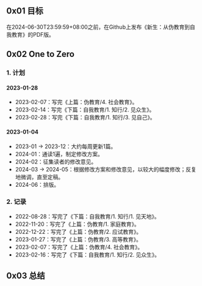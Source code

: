 ## 0x01 目标

在2024-06-30T23:59:59+08:00之前，在Github上发布《新生：从伪教育到自我教育》的PDF版。

## 0x02 One to Zero

### 1. 计划

#### 2023-01-28

- 2023-02-07：写完《上篇：伪教育/4. 社会教育》。
- 2023-02-14：写完《下篇：自我教育/1. 知行/2. 见众生》。
- 2023-02-28：写完《下篇：自我教育/1. 知行/3. 见自己》。

#### 2023-01-04

- 2023-01 → 2023-12：大约每周更新1篇。
- 2024-01：通读1遍，制定修改方案。
- 2024-02：征集读者的修改意见。
- 2024-03 → 2024-05：根据修改方案和修改意见，以较大的幅度修改；反复地微调，直至定稿。
- 2024-06：排版。

### 2. 记录

- 2022-08-28：写完了《下篇：自我教育/1. 知行/1. 见天地》。
- 2022-11-20：写完了《上篇：伪教育/1. 家庭教育》。
- 2022-12-22：写完了《上篇：伪教育/2. 应试教育》。
- 2023-01-27：写完了《上篇：伪教育/3. 高等教育》。
- 2023-02-07：写完了《上篇：伪教育/4. 社会教育》。
- 2023-02-16：写完了《下篇：自我教育/1. 知行/2. 见众生》。

## 0x03 总结